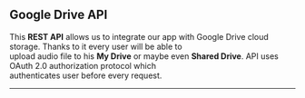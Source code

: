 ## Google Drive API

This **REST API** allows us to integrate our app with Google Drive cloud storage. Thanks to it every user will be able to  
upload audio file to his **My Drive** or maybe even **Shared Drive**.  API uses OAuth 2.0 authorization protocol which   
authenticates user before every request.  

----



